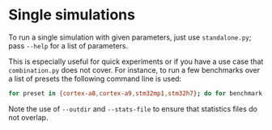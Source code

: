 # Single simulations

To run a single simulation with given parameters, just use `standalone.py`; pass `--help` for a list of parameters.

This is especially useful for quick experiments or if you have a use case that `combination.py` does not cover. For instance, to run a few benchmarks over a list of presets the following command line is used:

```sh
for preset in {cortex-a8,cortex-a9,stm32mp1,stm32h7}; do for benchmark in /gem5/project/mibench/{automotive/basicmath/basicmath_small,automotive/bitcount/bitcnts,automotive/qsort/qsort_small,automotive/susan/susan,telecomm/FFT/fft}; do echo $preset $benchmark; gem5 --redirect-stdout --stdout-file /dev/null --outdir $preset --stats-file $(basename $benchmark).txt /gem5/project/standalone.py --preset $preset $benchmark; done; done
```

Note the use of `--outdir` and `--stats-file` to ensure that statistics files do not overlap.